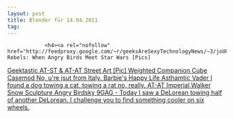 ```yaml
---
layout: post
title: Blender für 14.04.2011
tag: 
---
```



                <h4><a rel="nofollow" href="http://feedproxy.google.com/~r/geeksAreSexyTechnologyNews/~3/joUUV3VcFG4/">Angry Rebels: When Angry Birds Meet Star Wars [Pics]
</a><a rel="nofollow" href="http://feedproxy.google.com/~r/geeksAreSexyTechnologyNews/~3/Y9lYk2R7jRE/">Geektastic AT-ST &amp; AT-AT Street Art [Pic]
</a><a rel="nofollow" href="http://blog.gamefreaks.co.nz/post/4231554693">Weighted Companion Cube Casemod
</a><a rel="nofollow" href="http://feedproxy.google.com/~r/9gag/~3/ZZSBbt9yarY/91110">No, u're jsut from Italy.
</a><a rel="nofollow" href="http://feedproxy.google.com/~r/9gag/~3/3vxiVBr8H5w/90403">Barbie's Happy Life
</a><a rel="nofollow" href="http://feedproxy.google.com/~r/9gag/~3/6-jJOh7oj7Y/90565">Asthamtic Vader
</a><a rel="nofollow" href="http://9gag.com/gag/87393?utm_source=feedburner&amp;utm_medium=feed&amp;utm_campaign=Feed%3A+9gag+%289GAG+RSS%29">I found a dog towing a cat, towing a rat no, really.
</a><a rel="nofollow" href="http://9gag.com/gag/87225?utm_source=feedburner&amp;utm_medium=feed&amp;utm_campaign=Feed%3A+9gag+%289GAG+RSS%29">AT-AT Imperial Walker Snow Sculpture
</a><a rel="nofollow" href="http://blog.gamefreaks.co.nz/post/3696007934">Angry Birdsky
</a><a rel="nofollow" href="http://9gag.com/gag/87248?utm_source=feedburner&amp;utm_medium=feed&amp;utm_campaign=Feed%3A+9gag+%289GAG+RSS%29">9GAG - Today I saw a DeLorean towing half of another DeLorean. I challenge you to find something cooler on six wheels.</a></h4>
<p>&nbsp;</p>
<p>&nbsp;</p>
<p>&nbsp;</p>
<p>&nbsp;</p>
<p>&nbsp;</p>
<p>&nbsp;</p>
<p>&nbsp;</p>
<p>&nbsp;</p>
            
